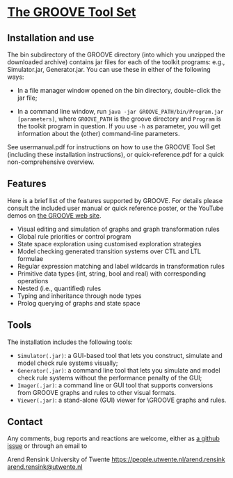 [The GROOVE Tool Set](https://github.com/nl-utwente-groove)
=====================

Installation and use
--------------------

The bin subdirectory of the GROOVE directory (into which you unzipped the
downloaded archive) contains jar files for each of the toolkit programs:
e.g., Simulator.jar, Generator.jar. You can use these in either of the
following ways:

*  In a file manager window opened on the bin directory, double-click the jar file;

*  In a command line window, run `java -jar GROOVE_PATH/bin/Program.jar [parameters]`,
   where `GROOVE_PATH` is the groove directory and `Program` is the toolkit
   program in question. If you use `-h` as parameter, you will get information
   about the (other) command-line parameters.

See usermanual.pdf for instructions on how to use the GROOVE Tool Set
(including these installation instructions), or quick-reference.pdf for a quick
non-comprehensive overview.

Features
--------

Here is a brief list of the features supported by GROOVE. For details please
consult the included user manual or quick reference poster,
or the YouTube demos on [the GROOVE web site](https://groove.cs.utwente.nl).

*  Visual editing and simulation of graphs and graph transformation rules
*  Global rule priorities or control program
*  State space exploration using customised exploration strategies
*  Model checking generated transition systems over CTL and LTL formulae
*  Regular expression matching and label wildcards in transformation rules
*  Primitive data types (int, string, bool and real) with corresponding operations
*  Nested (i.e., quantified) rules
*  Typing and inheritance through node types
*  Prolog querying of graphs and state space

Tools
-----

The installation includes the following tools:

*  `Simulator(.jar)`: a GUI-based tool that lets you construct, simulate and
   model check rule systems visually;
*  `Generator(.jar)`: a command line tool that lets you simulate and model check
   rule systems without the performance penalty of the GUI;
*  `Imager(.jar)`: a command line or GUI tool that supports conversions from
   GROOVE graphs and rules to other visual formats.
*  `Viewer(.jar)`: a stand-alone (GUI) viewer for \GROOVE graphs and rules.

Contact
-------

Any comments, bug reports and reactions are welcome, either as
[a github issue](http://github.nl/nl-utwente-groove/code/issues) or through an email to

Arend Rensink
University of Twente
<https://people.utwente.nl/arend.rensink>
[arend.rensink@utwente.nl](mailto:arend.rensink@utwente.nl)
